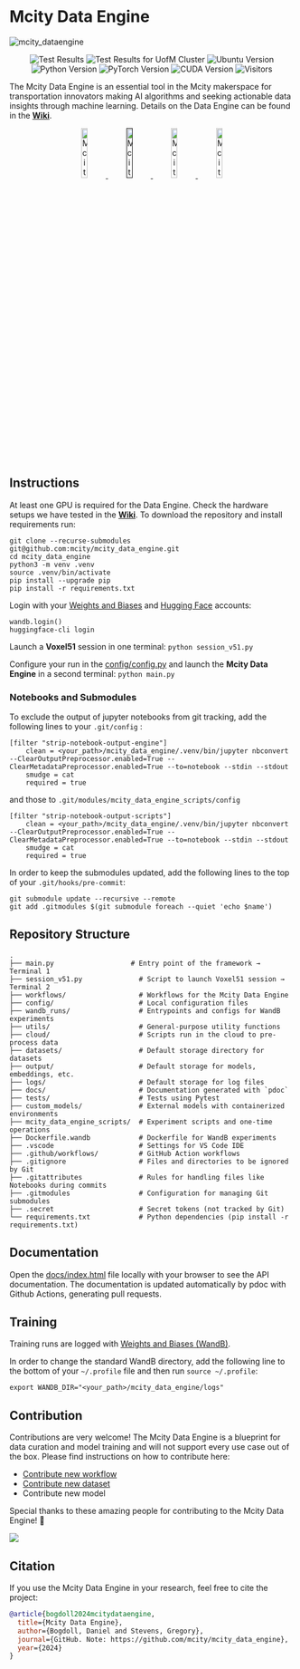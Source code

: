 # Mcity Data Engine

![mcity_dataengine](https://github.com/user-attachments/assets/4b80c882-7522-4a06-8b15-c4e294b95b56)

<p align="center">
  <img alt="Test Results" src="https://github.com/mcity/mcity_data_engine/actions/workflows/tests_documentation.yml/badge.svg"/>
  <img alt="Test Results for UofM Cluster" src="https://github.com/mcity/mcity_data_engine/actions/workflows/lighthouse_build.yml/badge.svg"/>
  <img alt="Ubuntu Version" src="https://img.shields.io/badge/Ubuntu-24.04-blue"/>
  <img alt="Python Version" src="https://img.shields.io/badge/Python-3.12-blue"/>
  <img alt="PyTorch Version" src="https://img.shields.io/badge/PyTorch-2.5-blue"/>
  <img alt="CUDA Version" src="https://img.shields.io/badge/CUDA-12.4-blue"/>
  <img alt="Visitors" src="https://visitor-badge.laobi.icu/badge?page_id=mcity.mcity_data_engine"/>
</p>

The Mcity Data Engine is an essential tool in the Mcity makerspace for transportation innovators making AI algorithms and seeking actionable data insights through machine learning. Details on the Data Engine can be found in the [**Wiki**](https://github.com/mcity/mcity_data_engine/wiki).

<p align='center'>
<a target="_blank" rel="noopener noreferrer" href="https://github.com/mcity/mcity_data_engine/wiki">
<picture>
  <source srcset="https://github.com/user-attachments/assets/e3e1cd10-5195-4db7-9147-11b75e078662" width="15%">
  <img alt="Mcity Data Engine Wiki" src="">
</picture>
</a>
  
<a target="_blank" rel="noopener noreferrer" href="">
<picture>
  <source srcset="https://github.com/user-attachments/assets/b93f0c88-172d-4eed-8dac-3fdb82436f71"
width="15%">
  <img alt="Mcity Data Engine Docs" src="">
</picture>
</a>

<a target="_blank" rel="noopener noreferrer" href="https://wandb.ai/mcity">
<picture>
  <source srcset="https://github.com/user-attachments/assets/2e54c0ba-26b7-42cf-b33f-903ddfd55ae9" width="15%">
  <img alt="Mcity Data Engine Logs" src="">
</picture>
</a>

<a target="_blank" rel="noopener noreferrer" href="https://huggingface.co/mcity-data-engine">
<picture>
  <source srcset="https://github.com/user-attachments/assets/5b925a76-d0a2-46ad-8d95-b9296d6a5b46" width="15%">
  <img alt="Mcity Data Engine Models" src="">
</picture>
</a>
</p>

## Instructions

At least one GPU is required for the Data Engine. Check the hardware setups we have tested in the [**Wiki**](https://github.com/mcity/mcity_data_engine/wiki/Environments). To download the repository and install requirements run:
```
git clone --recurse-submodules git@github.com:mcity/mcity_data_engine.git
cd mcity_data_engine
python3 -m venv .venv
source .venv/bin/activate
pip install --upgrade pip
pip install -r requirements.txt
```

Login with your [Weights and Biases](https://wandb.ai/) and [Hugging Face](https://huggingface.co/) accounts:
```
wandb.login()
huggingface-cli login
```

Launch a **Voxel51** session in one terminal:
```python session_v51.py```

Configure your run in the [config/config.py](https://github.com/mcity/mcity_data_engine/blob/main/config/config.py) and launch the **Mcity Data Engine** in a second terminal:
```python main.py```

### Notebooks and Submodules

To exclude the output of jupyter notebooks from git tracking, add the following lines to your ```.git/config``` :

```
[filter "strip-notebook-output-engine"]
    clean = <your_path>/mcity_data_engine/.venv/bin/jupyter nbconvert --ClearOutputPreprocessor.enabled=True --ClearMetadataPreprocessor.enabled=True --to=notebook --stdin --stdout
    smudge = cat
    required = true
```

and those to ```.git/modules/mcity_data_engine_scripts/config```

```
[filter "strip-notebook-output-scripts"]
    clean = <your_path>/mcity_data_engine/.venv/bin/jupyter nbconvert --ClearOutputPreprocessor.enabled=True --ClearMetadataPreprocessor.enabled=True --to=notebook --stdin --stdout
    smudge = cat
    required = true
```

In order to keep the submodules updated, add the following lines to the top of your ```.git/hooks/pre-commit```:

```
git submodule update --recursive --remote
git add .gitmodules $(git submodule foreach --quiet 'echo $name')
```

## Repository Structure
```
.
├── main.py                   # Entry point of the framework → Terminal 1
├── session_v51.py              # Script to launch Voxel51 session → Terminal 2
├── workflows/                  # Workflows for the Mcity Data Engine
├── config/                     # Local configuration files
├── wandb_runs/                 # Entrypoints and configs for WandB experiments
├── utils/                      # General-purpose utility functions
├── cloud/                      # Scripts run in the cloud to pre-process data
├── datasets/                   # Default storage directory for datasets
├── output/                     # Default storage for models, embeddings, etc.
├── logs/                       # Default storage for log files
├── docs/                       # Documentation generated with `pdoc`
├── tests/                      # Tests using Pytest
├── custom_models/              # External models with containerized environments
├── mcity_data_engine_scripts/  # Experiment scripts and one-time operations
├── Dockerfile.wandb            # Dockerfile for WandB experiments
├── .vscode                     # Settings for VS Code IDE
├── .github/workflows/          # GitHub Action workflows
├── .gitignore                  # Files and directories to be ignored by Git
├── .gitattributes              # Rules for handling files like Notebooks during commits
├── .gitmodules                 # Configuration for managing Git submodules
├── .secret                     # Secret tokens (not tracked by Git)
└── requirements.txt            # Python dependencies (pip install -r requirements.txt)
```

## Documentation

Open the [docs/index.html](./docs/index.html) file locally with your browser to see the API documentation. The documentation is updated automatically by pdoc with Github Actions, generating pull requests.

## Training

Training runs are logged with [Weights and Biases (WandB)](https://wandb.ai/mcity/mcity-data-engine). 

In order to change the standard WandB directory, add the following line to the bottom of your ```~/.profile``` file and then run ```source ~/.profile```:

```
export WANDB_DIR="<your_path>/mcity_data_engine/logs"
```

## Contribution

Contributions are very welcome! The Mcity Data Engine is a blueprint for data curation and model training and will not support every use case out of the box. Please find instructions on how to contribute here:

- [Contribute new workflow](https://github.com/mcity/mcity_data_engine/wiki/Workflows#how-to-add-a-new-workflow)
- [Contribute new dataset](https://github.com/mcity/mcity_data_engine/wiki/Datasets#how-to-add-a-new-dataset)
- Contribute new model

Special thanks to these amazing people for contributing to the Mcity Data Engine! 🙌

<a href="https://github.com/mcity/mcity_data_engine/graphs/contributors">
  <img src="https://contrib.rocks/image?repo=mcity/mcity_data_engine" />
</a>

## Citation

If you use the Mcity Data Engine in your research, feel free to cite the project:

```bibtex
@article{bogdoll2024mcitydataengine,
  title={Mcity Data Engine},
  author={Bogdoll, Daniel and Stevens, Gregory},
  journal={GitHub. Note: https://github.com/mcity/mcity_data_engine},
  year={2024}
}
```

